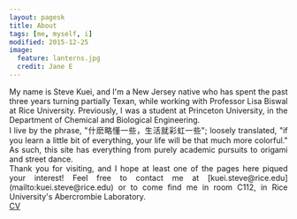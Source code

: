 ```yaml
---
layout: pagesk
title: About
tags: [me, myself, i]
modified: 2015-12-25
image:
  feature: lanterns.jpg
  credit: Jane E
---
```

<div align="justify">
My name is Steve Kuei, and I'm a New Jersey native who has spent the past three years turning partially Texan,
 while working with Professor Lisa Biswal at Rice University. Previously, I was a student
at Princeton University, in the Department of Chemical and Biological Engineering. 
</div>

<div align="justify">
I live by the phrase, "什麽略懂一些，生活就彩虹一些"; loosely translated, "if you learn a little bit of everything, your life will be that much more colorful."
As such, this site has everything from purely academic pursuits to origami and street dance. 
</div>

<div align="justify">
Thank you for visiting, and I hope at least one of the pages here piqued your interest! Feel free to contact me at [kuei.steve@rice.edu](mailto:kuei.steve@rice.edu)
or to come find me in room C112, in Rice University's Abercrombie Laboratory.
</div>

<div align="justify">
<a markdown="0" href="files/resume_102615_sk_long.pdf" class="btn">CV</a>
</div>